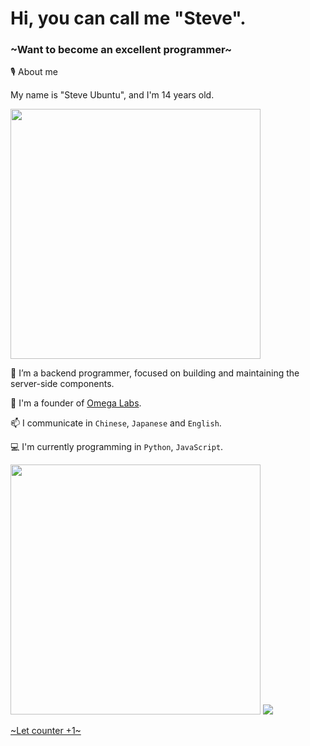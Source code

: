# Hi, you can call me "Steve".
### ~Want to become an excellent programmer~

🎙️ About me

My name is "Steve Ubuntu", and I'm 14 years old.

<img src="https://github-readme-stats.vercel.app/api?username=stevesuk0&count_private=true&show_icons=true&theme=radical" width="400"/>

🌱 I’m a backend programmer, focused on building and maintaining the server-side components.

👯 I'm a founder of [Omega Labs](https://github.com/the-OmegaLabs).

📫 I communicate in `Chinese`, `Japanese` and `English`.

💻 I'm currently programming in `Python`, `JavaScript`.

<img src="https://github-readme-stats.vercel.app/api/top-langs/?username=Stevesuk0&theme=radical" width="400"/>

<img src="https://profile-counter.glitch.me/Stevesuk0/count.svg"/>

[~Let counter +1~](https://github.com/Stevesuk0)
